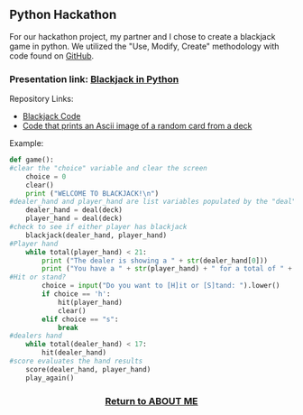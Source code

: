 ## Python Hackathon

For our hackathon project, my partner and I chose to create a blackjack game in python. We utilized the "Use, Modify, Create" methodology with code found on [GitHub](https://gist.github.com/mjhea0/5680216).

### Presentation link: [Blackjack in Python](https://youtu.be/ddibLfuTo10)

Repository Links:
   - [Blackjack Code](https://github.com/samcabano/python_hackathon/blob/master/blackjack.py)
   - [Code that prints an Ascii image of a random card from a deck](https://github.com/samcabano/python_hackathon/blob/master/ascii_cards.py)

Example:
```python
def game():
#clear the "choice" variable and clear the screen
	choice = 0
	clear()
	print ("WELCOME TO BLACKJACK!\n")
#dealer_hand and player_hand are list variables populated by the "deal" function
    dealer_hand = deal(deck)
	player_hand = deal(deck)
#check to see if either player has blackjack
	blackjack(dealer_hand, player_hand)
#Player hand
	while total(player_hand) < 21:
		print ("The dealer is showing a " + str(dealer_hand[0]))
		print ("You have a " + str(player_hand) + " for a total of " + str(total(player_hand)))
#Hit or stand?
        choice = input("Do you want to [H]it or [S]tand: ").lower()
		if choice == 'h':
			hit(player_hand)
			clear()
		elif choice == "s":
			break
#dealers hand
    while total(dealer_hand) < 17:
		hit(dealer_hand)
#score evaluates the hand results
	score(dealer_hand, player_hand)
	play_again()
```

<h3 align="center">
  <a href="https://samcabano.github.io/cabano-profile/">Return to ABOUT ME</a>
</h3>
